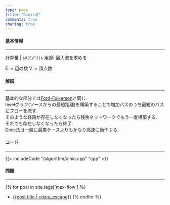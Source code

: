```yaml
---
type: page
title: "Dinic法"
comments: true
sharing: true
---
```


#### 基本情報
  
***

計算量 | `$O(EV^2)$`
用途| 最大流を求める
  
E := 辺の数
V := 頂点数

#### 解説

***

基本的な部分では[Ford-Fulkerson](ford-fulkerson.html)と同じ.  
levelグラフ(ソースからの最短距離)を構築することで増加パスのうち最短のパスにフローを流す.  
そのような経路が存在しなくなったら残余ネットワークでもう一度構築する.  
それでも存在しなくなったら終了.  
Dinic法は一般に最悪ケースよりもかなり高速に動作する.  

#### コード

***

{{< includeCode "/algorithm/dinic.cpp" "cpp" >}}


#### 問題

***  

{% for post in site.tags['max-flow'] %}
* [{{post.title | cdata_escape}}]({{post.url}})
{% endfor %}
